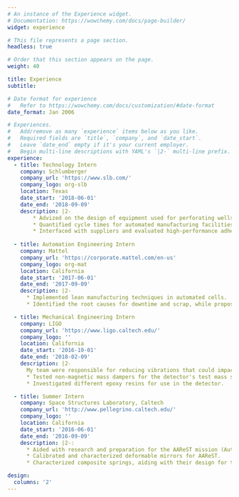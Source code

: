 ```yaml
---
# An instance of the Experience widget.
# Documentation: https://wowchemy.com/docs/page-builder/
widget: experience

# This file represents a page section.
headless: true

# Order that this section appears on the page.
weight: 40

title: Experience
subtitle:

# Date format for experience
#   Refer to https://wowchemy.com/docs/customization/#date-format
date_format: Jan 2006

# Experiences.
#   Add/remove as many `experience` items below as you like.
#   Required fields are `title`, `company`, and `date_start`.
#   Leave `date_end` empty if it's your current employer.
#   Begin multi-line descriptions with YAML's `|2-` multi-line prefix.
experience:
  - title: Technology Intern
    company: Schlumberger
    company_url: 'https://www.slb.com/'
    company_logo: org-slb
    location: Texas
    date_start: '2018-06-01'
    date_end: '2018-09-09'
    description: |2-
        * Advized on the design of equipment used for perforating wells.
        * Quantified cycle times for automated manufacturing facilities.
        * Interfaced with suppliers and evaluated high-performance adhesives.
        
  - title: Automation Engineering Intern
    company: Mattel
    company_url: 'https://corporate.mattel.com/en-us'
    company_logo: org-mat
    location: California
    date_start: '2017-06-01'
    date_end: '2017-09-09'
    description: |2-
      * Implemented lean manufacturing techniques in automated cells.
      * Identified the root causes for downtime and scrap, while proposing solutions.

  - title: Mechanical Engineering Intern
    company: LIGO
    company_url: 'https://www.ligo.caltech.edu/'
    company_logo: ''
    location: California
    date_start: '2016-10-01'
    date_end: '2018-02-09'
    description: |2-
      My team were responsible for reducing vibrations that could impact LIGO's ability to detect gravitational waves.
      * Tested non-magnetic mass dampers for the detector's test mass support structure.
      * Investigated different epoxy resins for use in the detector.

  - title: Summer Intern
    company: Space Structures Laboratory, Caltech
    company_url: 'http://www.pellegrino.caltech.edu/'
    company_logo: ''
    location: California
    date_start: '2016-06-01'
    date_end: '2016-09-09'
    description: |2-:
      * Aided with research and preparation for the AAReST mission (Autonomous Assembly of a Reconfigurable Space Telescope).
      * Calibrated and characterized deformable mirrors for AAReST.
      * Characterized composite springs, aiding with their design for the SSPI (Space Solar Power Initiative).

design:
  columns: '2'
---
```

